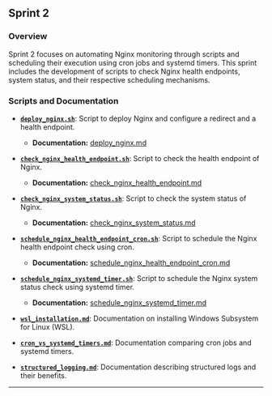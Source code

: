 
## Sprint 2

### Overview

Sprint 2 focuses on automating Nginx monitoring through scripts and scheduling their execution using cron jobs and systemd timers. This sprint includes the development of scripts to check Nginx health endpoints, system status, and their respective scheduling mechanisms.

### Scripts and Documentation

- **[`deploy_nginx.sh`](../../scripts/sprint2/deploy_nginx.sh)**: Script to deploy Nginx and configure a redirect and a health endpoint.
    - **Documentation:** [deploy_nginx.md](deploy_nginx.md)

- **[`check_nginx_health_endpoint.sh`](../../scripts/sprint2/check_nginx_health_endpoint.sh)**: Script to check the health endpoint of Nginx.

    - **Documentation:** [check_nginx_health_endpoint.md](check_nginx_health_endpoint.md)

- **[`check_nginx_system_status.sh`](../../scripts/sprint2/check_nginx_system_status.sh)**: Script to check the system status of Nginx.

    - **Documentation:** [check_nginx_system_status.md](check_nginx_system_status.md)

- **[`schedule_nginx_health_endpoint_cron.sh`](../../scripts/sprint2/schedule_nginx_health_endpoint_cron.sh)**: Script to schedule the Nginx health endpoint check using cron.

    - **Documentation:** [schedule_nginx_health_endpoint_cron.md](schedule_nginx_health_endpoint_cron.md)

- **[`schedule_nginx_systemd_timer.sh`](../../scripts/sprint2/schedule_nginx_systemd_timer.sh)**: Script to schedule the Nginx system status check using systemd timer.

    - **Documentation:** [schedule_nginx_systemd_timer.md](schedule_nginx_systemd_timer.md)

- **[`wsl_installation.md`](../../docs/sprints/sprint2/wsl_installation.md)**: Documentation on installing Windows Subsystem for Linux (WSL).

- **[`cron_vs_systemd_timers.md`](../../docs/general/cron_vs_systemd_timers.md)**: Documentation comparing cron jobs and systemd timers.

- **[`structured_logging.md`](../../docs/general/structured_logging.md)**: Documentation describing structured logs and their benefits.


---
